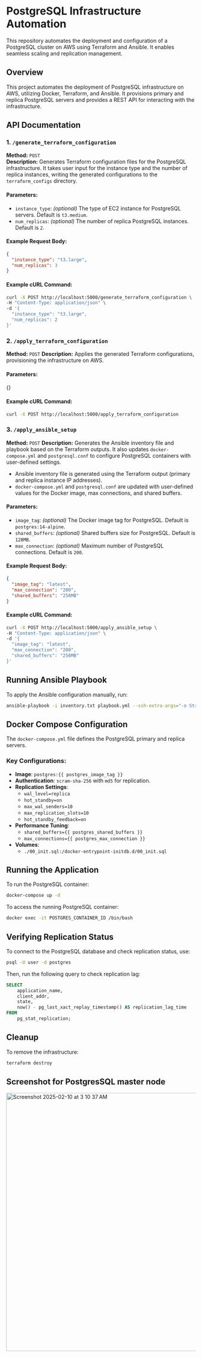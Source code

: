 # PostgreSQL Infrastructure Automation 

This repository automates the deployment and configuration of a PostgreSQL cluster on AWS using Terraform and Ansible. It enables seamless scaling and replication management.

## Overview
This project automates the deployment of PostgreSQL infrastructure on AWS, utilizing Docker, Terraform, and Ansible. It provisions primary and replica PostgreSQL servers and provides a REST API for interacting with the infrastructure.

## API Documentation

### 1. `/generate_terraform_configuration`
**Method:** `POST`  
**Description:** Generates Terraform configuration files for the PostgreSQL infrastructure. It takes user input for the instance type and the number of replica instances, writing the generated configurations to the `terraform_configs` directory.

#### Parameters:
- `instance_type`: *(optional)* The type of EC2 instance for PostgreSQL servers. Default is `t3.medium`.
- `num_replicas`: *(optional)* The number of replica PostgreSQL instances. Default is `2`.

#### Example Request Body:
```json
{
  "instance_type": "t3.large",
  "num_replicas": 3
}
```

#### Example cURL Command:
```sh
curl -X POST http://localhost:5000/generate_terraform_configuration \
-H "Content-Type: application/json" \
-d '{
  "instance_type": "t3.large",
  "num_replicas": 2
}'
```

### 2. `/apply_terraform_configuration`
**Method:** `POST`
**Description:** Applies the generated Terraform configurations, provisioning the infrastructure on AWS.

#### Parameters:
{}

#### Example cURL Command:
```sh
curl -X POST http://localhost:5000/apply_terraform_configuration
```

### 3. `/apply_ansible_setup`
**Method:** `POST`
**Description:** 
Generates the Ansible inventory file and playbook based on the Terraform outputs. It also updates `docker-compose.yml` and `postgresql.conf` to configure PostgreSQL containers with user-defined settings.

- Ansible inventory file is generated using the Terraform output (primary and replica instance IP addresses).
- `docker-compose.yml` and `postgresql.conf` are updated with user-defined values for the Docker image, max connections, and shared buffers.

#### Parameters:
- `image_tag`: *(optional)* The Docker image tag for PostgreSQL. Default is `postgres:14-alpine`.
- `shared_buffers`: *(optional)* Shared buffers size for PostgreSQL. Default is `128MB`.
- `max_connection`: *(optional)* Maximum number of PostgreSQL connections. Default is `200`.

#### Example Request Body:
```json
{
  "image_tag": "latest",
  "max_connection": "200",
  "shared_buffers": "256MB"
}
```

#### Example cURL Command:
```sh
curl -X POST http://localhost:5000/apply_ansible_setup \
-H "Content-Type: application/json" \
-d '{
  "image_tag": "latest",
  "max_connection": "200",
  "shared_buffers": "256MB"
}'
```

## Running Ansible Playbook
To apply the Ansible configuration manually, run:
```sh
ansible-playbook -i inventory.txt playbook.yml --ssh-extra-args="-o StrictHostKeyChecking=no"
```

## Docker Compose Configuration
The `docker-compose.yml` file defines the PostgreSQL primary and replica servers.

### Key Configurations:
- **Image**: `postgres:{{ postgres_image_tag }}`
- **Authentication**: `scram-sha-256` with `md5` for replication.
- **Replication Settings**:
  - `wal_level=replica`
  - `hot_standby=on`
  - `max_wal_senders=10`
  - `max_replication_slots=10`
  - `hot_standby_feedback=on`
- **Performance Tuning**:
  - `shared_buffers={{ postgres_shared_buffers }}`
  - `max_connections={{ postgres_max_connection }}`
- **Volumes**:
  - `./00_init.sql:/docker-entrypoint-initdb.d/00_init.sql`

## Running the Application

To run the PostgreSQL container:
```sh
docker-compose up -d
```
To access the running PostgreSQL container:
```sh
docker exec -it POSTGRES_CONTAINER_ID /bin/bash
```

## Verifying Replication Status
To connect to the PostgreSQL database and check replication status, use:
```sh
psql -U user -d postgres
```
Then, run the following query to check replication lag:
```sql
SELECT
    application_name,
    client_addr,
    state,
    now() - pg_last_xact_replay_timestamp() AS replication_lag_time
FROM
    pg_stat_replication;
```

## Cleanup
To remove the infrastructure:
```sh
terraform destroy
```


## Screenshot for PostgresSQL master node
<img width="685" alt="Screenshot 2025-02-10 at 3 10 37 AM" src="https://github.com/user-attachments/assets/76e8c081-fe84-4336-bc91-c2b3842c2dbd" />


